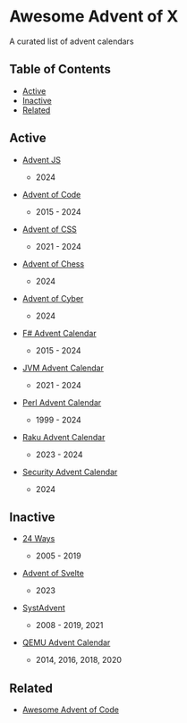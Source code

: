 # Awesome Advent of X

A curated list of advent calendars

## Table of Contents

- [Active](##active)
- [Inactive](##inactive)
- [Related](##related)

## Active

- [Advent JS](https://adventjs.dev)
  - 2024

- [Advent of Code](https://adventofcode.com)
  - 2015 - 2024

- [Advent of CSS](https://www.adventofcss.com)
  - 2021 - 2024

- [Advent of Chess](https://www.adventofchess.com)
  - 2024

- [Advent of Cyber](https://tryhackme.com/r/christmas)
  - 2024

- [F# Advent Calendar](https://sergeytihon.com/fsadvent)
  - 2015 - 2024

- [JVM Advent Calendar](https://javaadvent.com)
  - 2021 - 2024

- [Perl Advent Calendar](https://perladvent.org)
  - 1999 - 2024

- [Raku Advent Calendar](https://raku-advent.blog)
  - 2023 - 2024

- [Security Advent Calendar](https://advent.osecexperts.com)
  - 2024

## Inactive

- [24 Ways](https://24ways.org)
  - 2005 - 2019

- [Advent of Svelte](https://advent.sveltsociety.dev)
  - 2023

- [SystAdvent](https://sysadvent.blogspot.com)
  - 2008 - 2019, 2021

- [QEMU Advent Calendar](https://www.qemu-advent-calendar.org)
  - 2014, 2016, 2018, 2020

## Related

- [Awesome Advent of Code](https://github.com/Bogdanp/awesome-advent-of-code)

<!-- ## Too little info -->
<!---->
<!-- - pdl -->
<!-- - [24 days of Purescript] -->
<!-- - [24 days of Hackage] -->
<!-- - advent of sharing -->
<!-- - sonar code security advent calendar -->
<!-- - qiita -->
<!---->
